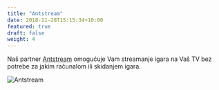 ```yaml
---
title: "Antstream"
date: 2018-11-28T15:15:34+10:00
featured: true
draft: false
weight: 4
---
```


Naš partner [Antstream](https://www.antstream.com) omogućuje Vam streamanje igara na Vaš TV bez potrebe za jakim računalom ili skidanjem igara.

![Antstream](/web/images/ANT001_Devices_Graphic_V5.webp)
